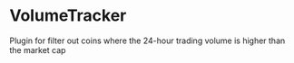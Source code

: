 # VolumeTracker
Plugin for filter out coins where the 24-hour trading volume is higher than the market cap
